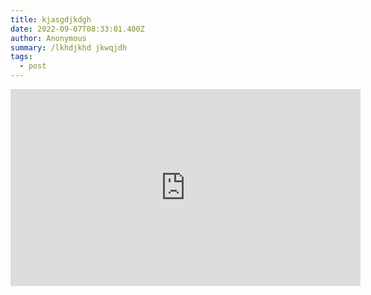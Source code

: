```yaml
---
title: kjasgdjkdgh
date: 2022-09-07T08:33:01.400Z
author: Anonymous
summary: /lkhdjkhd jkwqjdh
tags:
  - post
---
```

<iframe width="560" height="315" src="https://www.youtube.com/embed/UyPb8iWIUMI" title="YouTube video player" frameborder="0" allow="accelerometer; autoplay; clipboard-write; encrypted-media; gyroscope; picture-in-picture" allowfullscreen></iframe>